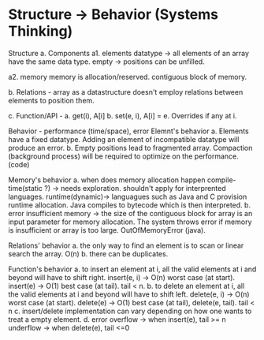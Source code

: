 # Structure -> Behavior (Systems Thinking)
Structure
a. Components
  a1. elements
      datatype -> all elements of an array have the same data type.
      empty -> positions can be unfilled.

  a2. memory
      memory is allocation/reserved.
      contiguous block of memory.

b. Relations -
   array as a datastructure doesn't employ relations between elements to position them.

c. Function/API -
  a. get(i), A[i]
  b. set(e, i), A[i] = e. Overrides if any at i.


Behavior - performance (time/space), error
Elemnt's behavior
a. Elements have a fixed datatype. Adding an element of incompatible datatype will produce an error.
b. Empty positions lead to fragmented array. Compaction (background process) will be required to optimize on the performance. (code)

Memory's behavior
a. when does memory allocation happen
    compile-time(static ?) -> needs exploration. shouldn't apply for interprented languages.
    runtime(dynamic)-> languagues such as Java and C provision runtime allocation. Java compiles to bytecode which is then interpreted.
b. error
    insufficient memory -> the size of the contiguous block for array is an input parameter for memory allocation.
    The system throws error if memory is insufficient or array is too large. OutOfMemoryError (java).

Relations' behavior
a. the only way to find an element is to scan or linear search the array. O(n)
b. there can be duplicates.

Function's behavior
a. to insert an element at i, all the valid elements at i and beyond will have to shift right.
  insert(e, i) -> O(n) worst case (at start).
  insert(e) -> O(1) best case (at tail). tail < n.
b. to delete an element at i, all the valid elements at i and beyond will have to shift left.
  delete(e, i) -> O(n) worst case (at start).
  delete(e) -> O(1) best case (at tail), delete(e, tail). tail < n
c. insert/delete implementation can vary depending on how one wants to treat a empty element.
d. error
    overflow -> when insert(e), tail >= n
    underflow -> when delete(e), tail <=0
